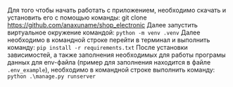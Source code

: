 Для того чтобы начать работать с приложением, необходимо скачать и установить его с помощью команды: git clone https://github.com/anaxuname/shop_electronic
Далее запустить виртуальное окружение командой: `python -m venv .venv`
Далее необходимо в командной строке перейти в терминал и выполнить команду: `pip install -r requirements.txt`
После установки зависимостей, а также заполнения необходимых для работы програмы данных для  env-файла (пример для заполнения находится в
файле `.env_example`), необходимо в командной строке выполнить команду: `python .\manage.py runserver`
